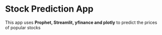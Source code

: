 # **Stock Prediction App**

This app uses **Prophet, Streamlit, yfinance and plotly** to predict the prices of popular stocks

